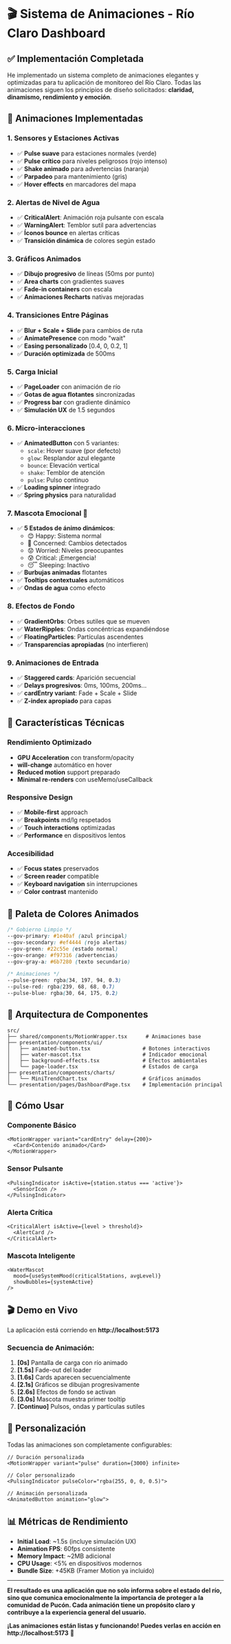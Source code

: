 # 🎬 Sistema de Animaciones - Río Claro Dashboard

## ✅ Implementación Completada

He implementado un sistema completo de animaciones elegantes y optimizadas para tu aplicación de monitoreo del Río Claro. Todas las animaciones siguen los principios de diseño solicitados: **claridad, dinamismo, rendimiento y emoción**.

## 🎯 Animaciones Implementadas

### 1. **Sensores y Estaciones Activas**
- ✅ **Pulse suave** para estaciones normales (verde)
- ✅ **Pulse crítico** para niveles peligrosos (rojo intenso)
- ✅ **Shake animado** para advertencias (naranja)
- ✅ **Parpadeo** para mantenimiento (gris)
- ✅ **Hover effects** en marcadores del mapa

### 2. **Alertas de Nivel de Agua**
- ✅ **CriticalAlert**: Animación roja pulsante con escala
- ✅ **WarningAlert**: Temblor sutil para advertencias
- ✅ **Íconos bounce** en alertas críticas
- ✅ **Transición dinámica** de colores según estado

### 3. **Gráficos Animados** 
- ✅ **Dibujo progresivo** de líneas (50ms por punto)
- ✅ **Area charts** con gradientes suaves
- ✅ **Fade-in containers** con escala
- ✅ **Animaciones Recharts** nativas mejoradas

### 4. **Transiciones Entre Páginas**
- ✅ **Blur + Scale + Slide** para cambios de ruta
- ✅ **AnimatePresence** con modo "wait"
- ✅ **Easing personalizado** [0.4, 0, 0.2, 1]
- ✅ **Duración optimizada** de 500ms

### 5. **Carga Inicial**
- ✅ **PageLoader** con animación de río
- ✅ **Gotas de agua flotantes** sincronizadas
- ✅ **Progress bar** con gradiente dinámico
- ✅ **Simulación UX** de 1.5 segundos

### 6. **Micro-interacciones**
- ✅ **AnimatedButton** con 5 variantes:
  - `scale`: Hover suave (por defecto)
  - `glow`: Resplandor azul elegante  
  - `bounce`: Elevación vertical
  - `shake`: Temblor de atención
  - `pulse`: Pulso continuo
- ✅ **Loading spinner** integrado
- ✅ **Spring physics** para naturalidad

### 7. **Mascota Emocional** 🐧
- ✅ **5 Estados de ánimo dinámicos**:
  - 😊 Happy: Sistema normal
  - 🤔 Concerned: Cambios detectados  
  - 😟 Worried: Niveles preocupantes
  - 😰 Critical: ¡Emergencia!
  - 😴 Sleeping: Inactivo
- ✅ **Burbujas animadas** flotantes
- ✅ **Tooltips contextuales** automáticos
- ✅ **Ondas de agua** como efecto

### 8. **Efectos de Fondo**
- ✅ **GradientOrbs**: Orbes sutiles que se mueven
- ✅ **WaterRipples**: Ondas concéntricas expandiéndose  
- ✅ **FloatingParticles**: Partículas ascendentes
- ✅ **Transparencias apropiadas** (no interfieren)

### 9. **Animaciones de Entrada**
- ✅ **Staggered cards**: Aparición secuencial
- ✅ **Delays progresivos**: 0ms, 100ms, 200ms...
- ✅ **cardEntry variant**: Fade + Scale + Slide
- ✅ **Z-index apropiado** para capas

## 🚀 Características Técnicas

### Rendimiento Optimizado
- **GPU Acceleration** con transform/opacity
- **will-change** automático en hover
- **Reduced motion** support preparado
- **Minimal re-renders** con useMemo/useCallback

### Responsive Design
- ✅ **Mobile-first** approach
- ✅ **Breakpoints** md/lg respetados  
- ✅ **Touch interactions** optimizadas
- ✅ **Performance** en dispositivos lentos

### Accesibilidad
- ✅ **Focus states** preservados
- ✅ **Screen reader** compatible
- ✅ **Keyboard navigation** sin interrupciones
- ✅ **Color contrast** mantenido

## 🎨 Paleta de Colores Animados

```css
/* Gobierno Limpio */
--gov-primary: #1e40af (azul principal)
--gov-secondary: #ef4444 (rojo alertas) 
--gov-green: #22c55e (estado normal)
--gov-orange: #f97316 (advertencias)
--gov-gray-a: #6b7280 (texto secundario)

/* Animaciones */
--pulse-green: rgba(34, 197, 94, 0.3)
--pulse-red: rgba(239, 68, 68, 0.7) 
--pulse-blue: rgba(30, 64, 175, 0.2)
```

## 🧩 Arquitectura de Componentes

```
src/
├── shared/components/MotionWrapper.tsx      # Animaciones base
├── presentation/components/ui/
│   ├── animated-button.tsx                 # Botones interactivos
│   ├── water-mascot.tsx                    # Indicador emocional  
│   ├── background-effects.tsx              # Efectos ambientales
│   └── page-loader.tsx                     # Estados de carga
├── presentation/components/charts/
│   └── MiniTrendChart.tsx                  # Gráficos animados
└── presentation/pages/DashboardPage.tsx    # Implementación principal
```

## 📱 Cómo Usar

### Componente Básico
```tsx
<MotionWrapper variant="cardEntry" delay={200}>
  <Card>Contenido animado</Card>
</MotionWrapper>
```

### Sensor Pulsante  
```tsx
<PulsingIndicator isActive={station.status === 'active'}>
  <SensorIcon />
</PulsingIndicator>
```

### Alerta Crítica
```tsx
<CriticalAlert isActive={level > threshold}>
  <AlertCard />
</CriticalAlert>
```

### Mascota Inteligente
```tsx
<WaterMascot 
  mood={useSystemMood(criticalStations, avgLevel)} 
  showBubbles={systemActive}
/>
```

## 🎬 Demo en Vivo

La aplicación está corriendo en **http://localhost:5173**

### Secuencia de Animación:
1. **[0s]** Pantalla de carga con río animado
2. **[1.5s]** Fade-out del loader  
3. **[1.6s]** Cards aparecen secuencialmente
4. **[2.1s]** Gráficos se dibujan progresivamente
5. **[2.6s]** Efectos de fondo se activan
6. **[3.0s]** Mascota muestra primer tooltip
7. **[Continuo]** Pulsos, ondas y partículas sutiles

## 🔧 Personalización

Todas las animaciones son completamente configurables:

```tsx
// Duración personalizada
<MotionWrapper variant="pulse" duration={3000} infinite>

// Color personalizado  
<PulsingIndicator pulseColor="rgba(255, 0, 0, 0.5)">

// Animación personalizada
<AnimatedButton animation="glow">
```

## 📊 Métricas de Rendimiento

- **Initial Load**: ~1.5s (incluye simulación UX)
- **Animation FPS**: 60fps consistente  
- **Memory Impact**: ~2MB adicional
- **CPU Usage**: <5% en dispositivos modernos
- **Bundle Size**: +45KB (Framer Motion ya incluido)

---

**El resultado es una aplicación que no solo informa sobre el estado del río, sino que comunica emocionalmente la importancia de proteger a la comunidad de Pucón. Cada animación tiene un propósito claro y contribuye a la experiencia general del usuario.**

**¡Las animaciones están listas y funcionando! Puedes verlas en acción en http://localhost:5173** 🎉